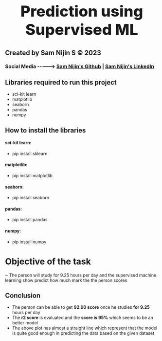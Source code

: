 <center><h1 style='font-size:50px;font-weight:800;'>Prediction using Supervised ML</h1></center>

## Created by Sam Nijin S © 2023

### Social Media -----> [Sam Nijin's Github](https://github.com/SamNijin) | [Sam Nijin's LinkedIn](https://linkedin.com/in/sam-nijin)

## Libraries required to run this project

- sci-kit learn
- matplotlib
- seaborn
- pandas
- numpy

## How to install the libraries

#### sci-kit learn:

- pip install sklearn

#### matplotlib:

- pip install matplotlib

#### seaborn:

- pip install seaborn

#### pandas:

- pip install pandas

#### numpy:

- pip install numpy

# Objective of the task

~ The person will study for 9.25 hours per day and the supervised machine learning show predict how much mark the the person scores

## Conclusion

- The person can be able to get **92.90 score** once he studies **for 9.25** hours per day
- The **r2 score** is evaluated and the **score is 95%** which seems to be an better model
- The above plot has almost a straight line which represent that the model is quite good enough in predicting the data based on the given dataset
